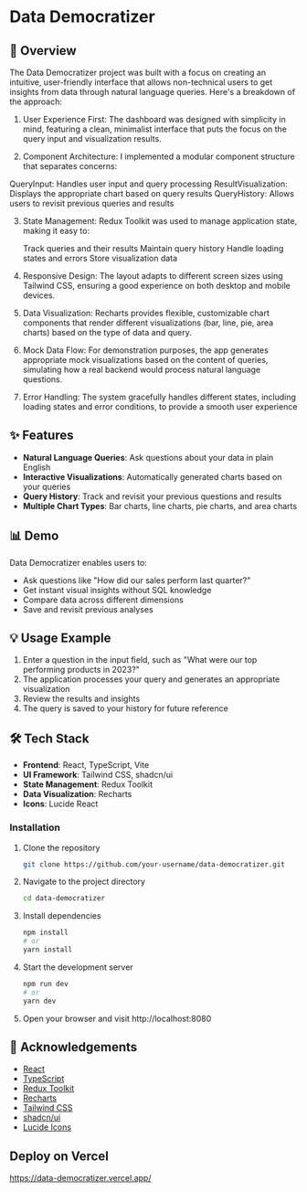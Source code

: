 
# Data Democratizer

## 🚀 Overview

The Data Democratizer project was built with a focus on creating an intuitive, user-friendly interface that allows non-technical users to get insights from data through natural language queries. Here's a breakdown of the approach:

1. User Experience First: The dashboard was designed with simplicity in mind, featuring a clean, minimalist interface that puts the focus on the query input and visualization results.

2. Component Architecture: I implemented a modular component structure that separates concerns:

  QueryInput: Handles user input and query processing
  ResultVisualization: Displays the appropriate chart based on query results
  QueryHistory: Allows users to revisit previous queries and results

3. State Management: Redux Toolkit was used to manage application state, making it easy to:

   Track queries and their results
   Maintain query history
   Handle loading states and errors
   Store visualization data
   
4. Responsive Design: The layout adapts to different screen sizes using Tailwind CSS, ensuring a good experience on both desktop and mobile devices.

5. Data Visualization: Recharts provides flexible, customizable chart components that render different visualizations (bar, line, pie, area charts) based on the type of data and query.

6. Mock Data Flow: For demonstration purposes, the app generates appropriate mock visualizations based on the content of queries, simulating how a real backend would process natural language questions.

7. Error Handling: The system gracefully handles different states, including loading states and error conditions, to provide a smooth user experience


## ✨ Features

- **Natural Language Queries**: Ask questions about your data in plain English
- **Interactive Visualizations**: Automatically generated charts based on your queries
- **Query History**: Track and revisit your previous questions and results
- **Multiple Chart Types**: Bar charts, line charts, pie charts, and area charts



## 📊 Demo

Data Democratizer enables users to:
- Ask questions like "How did our sales perform last quarter?"
- Get instant visual insights without SQL knowledge
- Compare data across different dimensions
- Save and revisit previous analyses



## 💡 Usage Example

1. Enter a question in the input field, such as "What were our top performing products in 2023?"
2. The application processes your query and generates an appropriate visualization
3. Review the results and insights
4. The query is saved to your history for future reference



## 🛠️ Tech Stack

- **Frontend**: React, TypeScript, Vite
- **UI Framework**: Tailwind CSS, shadcn/ui
- **State Management**: Redux Toolkit
- **Data Visualization**: Recharts
- **Icons**: Lucide React

### Installation

1. Clone the repository
   ```bash
   git clone https://github.com/your-username/data-democratizer.git
   ```

2. Navigate to the project directory
   ```bash
   cd data-democratizer
   ```

3. Install dependencies
   ```bash
   npm install
   # or
   yarn install
   ```

4. Start the development server
   ```bash
   npm run dev
   # or
   yarn dev
   ```

5. Open your browser and visit http://localhost:8080



## 🙏 Acknowledgements

- [React](https://reactjs.org/)
- [TypeScript](https://www.typescriptlang.org/)
- [Redux Toolkit](https://redux-toolkit.js.org/)
- [Recharts](https://recharts.org/)
- [Tailwind CSS](https://tailwindcss.com/)
- [shadcn/ui](https://ui.shadcn.com/)
- [Lucide Icons](https://lucide.dev/)

## Deploy on Vercel 
https://data-democratizer.vercel.app/

